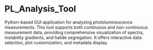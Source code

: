 # PL_Analysis_Tool
Python-based GUI application for analyzing photoluminescence measurements. This tool supports both continuous and non-continuous measurement data, providing comprehensive visualization of spectra, instability gradients, and halide segregation. It offers interactive data selection, plot customization, and metadata display.
